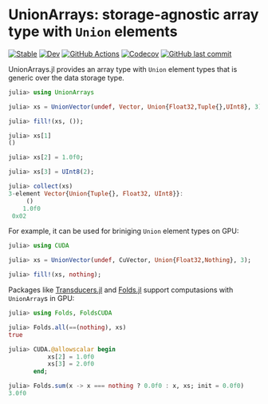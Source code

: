 # UnionArrays: storage-agnostic array type with `Union` elements

[![Stable](https://img.shields.io/badge/docs-stable-blue.svg)](https://juliafolds.github.io/UnionArrays.jl/stable)
[![Dev](https://img.shields.io/badge/docs-dev-blue.svg)](https://juliafolds.github.io/UnionArrays.jl/dev)
[![GitHub Actions](https://github.com/JuliaFolds/UnionArrays.jl/workflows/Run%20tests/badge.svg)](https://github.com/JuliaFolds/UnionArrays.jl/actions?query=workflow%3ARun+tests)
[![Codecov](https://codecov.io/gh/JuliaFolds/UnionArrays.jl/branch/master/graph/badge.svg)](https://codecov.io/gh/JuliaFolds/UnionArrays.jl)
[![GitHub last commit](https://img.shields.io/github/last-commit/JuliaFolds/UnionArrays.jl.svg?style=social&logo=github)](https://github.com/JuliaFolds/UnionArrays.jl)

UnionArrays.jl provides an array type with `Union` element types that is
generic over the data storage type.

```julia
julia> using UnionArrays

julia> xs = UnionVector(undef, Vector, Union{Float32,Tuple{},UInt8}, 3);

julia> fill!(xs, ());

julia> xs[1]
()

julia> xs[2] = 1.0f0;

julia> xs[3] = UInt8(2);

julia> collect(xs)
3-element Vector{Union{Tuple{}, Float32, UInt8}}:
     ()
    1.0f0
 0x02
```

For example, it can be used for briniging `Union` element types on GPU:

```julia
julia> using CUDA

julia> xs = UnionVector(undef, CuVector, Union{Float32,Nothing}, 3);

julia> fill!(xs, nothing);
```

Packages like [Transducers.jl](https://github.com/JuliaFolds/Transducers.jl)
and [Folds.jl](https://github.com/JuliaFolds/Folds.jl) support computasions
with `UnionArray`s in GPU:

```julia
julia> using Folds, FoldsCUDA

julia> Folds.all(==(nothing), xs)
true

julia> CUDA.@allowscalar begin
           xs[2] = 1.0f0
           xs[3] = 2.0f0
       end;

julia> Folds.sum(x -> x === nothing ? 0.0f0 : x, xs; init = 0.0f0)
3.0f0
```
